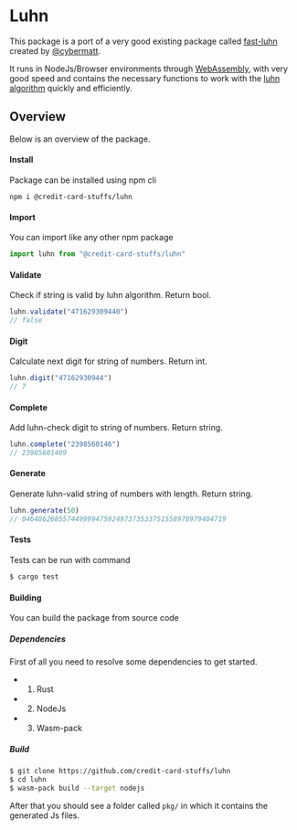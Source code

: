 # Luhn

This package is a port of a very good existing package called [fast-luhn](https://github.com/cybermatt/fast-luhn) created by [@cybermatt](https://github.com/cybermatt).

It runs in NodeJs/Browser environments through [WebAssembly](https://rustwasm.github.io/wasm-pack/), with very good speed and contains the necessary functions to work with the [luhn algorithm](https://en.wikipedia.org/wiki/Luhn_algorithm) quickly and efficiently.

## Overview

Below is an overview of the package.

#### Install

Package can be installed using npm cli

```
npm i @credit-card-stuffs/luhn
```

#### Import

You can import like any other npm package

```ts
import luhn from "@credit-card-stuffs/luhn"
```

#### Validate

Check if string is valid by luhn algorithm. Return bool.

```ts
luhn.validate("471629309440")
// false
```

#### Digit

Calculate next digit for string of numbers. Return int.

```ts
luhn.digit("47162930944")
// 7
```

#### Complete

Add luhn-check digit to string of numbers. Return string.

```ts
luhn.complete("2398560146")
// 23985601469
```

#### Generate

Generate luhn-valid string of numbers with length. Return string.

```ts
luhn.generate(50)
// 04648626855744999947592497373533751558978979404719
```

#### Tests

Tests can be run with command

```sh
$ cargo test
```

#### Building

You can build the package from source code

##### Dependencies

First of all you need to resolve some dependencies to get started.

-   1. Rust
-   2. NodeJs
-   3. Wasm-pack

##### Build

```sh
$ git clone https://github.com/credit-card-stuffs/luhn
$ cd luhn
$ wasm-pack build --target nodejs
```

After that you should see a folder called `pkg/` in which it contains the generated Js files.
